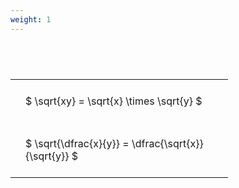```yaml
---
weight: 1
---
```


#  
<br>
<style type="text/css">
#T_daf57 th.col_heading {
  text-align: left;
  font-size: 1em;
}
#T_daf57 td {
  text-align: left;
  font-size: 1em;
  padding: 1.5em;
}
#T_daf57_row0_col0, #T_daf57_row1_col0 {
  width: 300px;
  white-space: pre-wrap;
}
</style>
<table id="T_daf57">
  <thead>
  </thead>
  <tbody>
    <tr>
      <td id="T_daf57_row0_col0" class="data row0 col0" >$ \sqrt{xy} = \sqrt{x} \times \sqrt{y} $</td>
    </tr>
    <tr>
      <td id="T_daf57_row1_col0" class="data row1 col0" >$ \sqrt{\dfrac{x}{y}} = \dfrac{\sqrt{x}}{\sqrt{y}} $</td>
    </tr>
  </tbody>
</table>
